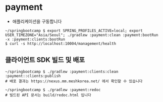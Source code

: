 # payment

- 애플리케이션을 구동합니다
```shell
~/springbootcamp $ export SPRING_PROFILES_ACTIVE=local; export USER_TIMEZONE="Asia/Seoul"; ./gradlew :payment:clean :payment:bootRun -x :payment:clients:bootRun
$ curl -s http://localhost:10004/management/health
```


## 클라이언트 SDK 빌드 및 배포

```shell
~/springbootcamp $ ./gradlew :payment:clients:clean :payment::clients:publish
# 배포 결과는 https://nexus.mm.meshkorea.net/ 에서 확인할 수 있습니다
```

```shell
~/springbootcamp $ ./gradlew :payment:redoc
# 빌드된 API 문서는 build/redoc.html 입니다
```
